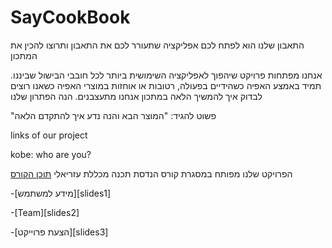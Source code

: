 # SayCookBook
התאבון שלנו הוא לפתח לכם אפליקציה שתעורר לכם את התאבון ותרוצו להכין את המתכון


אנחנו מפתחות פרויקט שיהפוך לאפליקציה השימושית ביותר לכל חובבי הבישול שביננו. 
  תמיד באמצע האפיה כשהידיים בפעולה, רטובות או אוחזות במוצרי האפיה כשאנו רוצים לבדוק
איך להמשיך הלאה במתכון אנחנו מתעצבנים.
הנה הפתרון שלנו

"פשוט להגיד: "המוצר הבא
והנה נדע איך להתקדם הלאה


links of our project

kobe: who are you?




הפרויקט שלנו מפותח במסגרת קורס הנדסת תכנה מכללת עזריאלי
 [תוכן הקורס][slides0] 


-[מידע למשתמש][slides1] 


-[Team][slides2] 


-[הצעת פרוייקט][slides3]




<!-- links go here -->
[slides0]:https://github.com/jce-il/se-class-materials
[Team]:https://github.com/sarabuc/SayCookBook/wiki/Team
